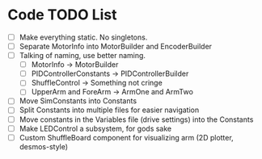 # Code TODO List

- [ ] Make everything static. No singletons.
- [ ] Separate MotorInfo into MotorBuilder and EncoderBuilder
- [ ] Talking of naming, use better naming.
  - [ ] MotorInfo -> MotorBuilder
  - [ ] PIDControllerConstants -> PIDControllerBuilder
  - [ ] ShuffleControl -> Something not cringe
  - [ ] UpperArm and ForeArm -> ArmOne and ArmTwo
- [ ] Move SimConstants into Constants
- [ ] Split Constants into multiple files for easier navigation
- [ ] Move constants in the Variables file (drive settings) into the Constants
- [ ] Make LEDControl a subsystem, for gods sake
- [ ] Custom ShuffleBoard component for visualizing arm (2D plotter,
      desmos-style)
